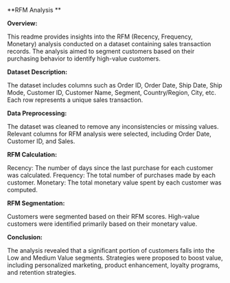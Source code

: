 **RFM Analysis **

**Overview:**

This readme provides insights into the RFM (Recency, Frequency, Monetary) analysis conducted on a dataset containing sales transaction records. The analysis aimed to segment customers based on their purchasing behavior to identify high-value customers.

**Dataset Description:**

The dataset includes columns such as Order ID, Order Date, Ship Date, Ship Mode, Customer ID, Customer Name, Segment, Country/Region, City, etc.
Each row represents a unique sales transaction.


**Data Preprocessing:**

The dataset was cleaned to remove any inconsistencies or missing values.
Relevant columns for RFM analysis were selected, including Order Date, Customer ID, and Sales.

**RFM Calculation:**

Recency: The number of days since the last purchase for each customer was calculated.
Frequency: The total number of purchases made by each customer.
Monetary: The total monetary value spent by each customer was computed.

**RFM Segmentation:**

Customers were segmented based on their RFM scores.
High-value customers were identified primarily based on their monetary value.

**Conclusion:**

The analysis revealed that a significant portion of customers falls into the Low and Medium Value segments.
Strategies were proposed to boost value, including personalized marketing, product enhancement, loyalty programs, and retention strategies.
